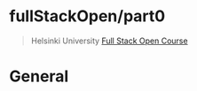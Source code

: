 # fullStackOpen/part0

>Helsinki University [Full Stack Open Course](https://fullstackopen.com/en/)
 
# General

![]()
